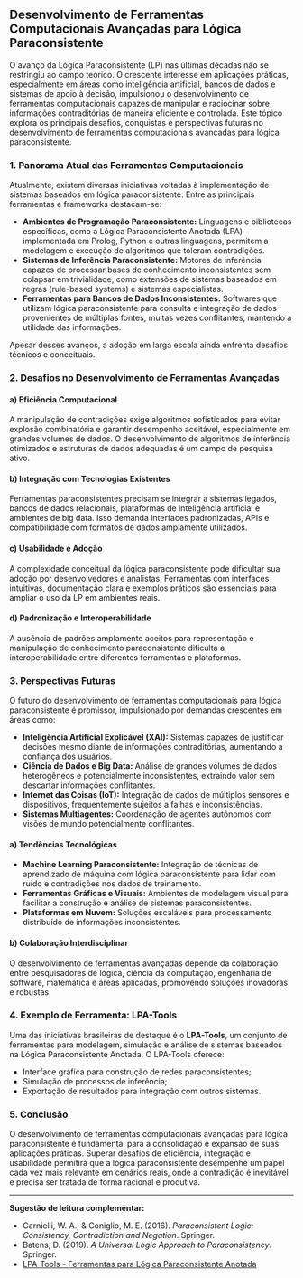 ## Desenvolvimento de Ferramentas Computacionais Avançadas para Lógica Paraconsistente

O avanço da Lógica Paraconsistente (LP) nas últimas décadas não se restringiu ao campo teórico. O crescente interesse em aplicações práticas, especialmente em áreas como inteligência artificial, bancos de dados e sistemas de apoio à decisão, impulsionou o desenvolvimento de ferramentas computacionais capazes de manipular e raciocinar sobre informações contraditórias de maneira eficiente e controlada. Este tópico explora os principais desafios, conquistas e perspectivas futuras no desenvolvimento de ferramentas computacionais avançadas para lógica paraconsistente.

### 1. **Panorama Atual das Ferramentas Computacionais**

Atualmente, existem diversas iniciativas voltadas à implementação de sistemas baseados em lógica paraconsistente. Entre as principais ferramentas e frameworks destacam-se:

- **Ambientes de Programação Paraconsistente:** Linguagens e bibliotecas específicas, como a Lógica Paraconsistente Anotada (LPA) implementada em Prolog, Python e outras linguagens, permitem a modelagem e execução de algoritmos que toleram contradições.
- **Sistemas de Inferência Paraconsistente:** Motores de inferência capazes de processar bases de conhecimento inconsistentes sem colapsar em trivialidade, como extensões de sistemas baseados em regras (rule-based systems) e sistemas especialistas.
- **Ferramentas para Bancos de Dados Inconsistentes:** Softwares que utilizam lógica paraconsistente para consulta e integração de dados provenientes de múltiplas fontes, muitas vezes conflitantes, mantendo a utilidade das informações.

Apesar desses avanços, a adoção em larga escala ainda enfrenta desafios técnicos e conceituais.

### 2. **Desafios no Desenvolvimento de Ferramentas Avançadas**

#### a) **Eficiência Computacional**

A manipulação de contradições exige algoritmos sofisticados para evitar explosão combinatória e garantir desempenho aceitável, especialmente em grandes volumes de dados. O desenvolvimento de algoritmos de inferência otimizados e estruturas de dados adequadas é um campo de pesquisa ativo.

#### b) **Integração com Tecnologias Existentes**

Ferramentas paraconsistentes precisam se integrar a sistemas legados, bancos de dados relacionais, plataformas de inteligência artificial e ambientes de big data. Isso demanda interfaces padronizadas, APIs e compatibilidade com formatos de dados amplamente utilizados.

#### c) **Usabilidade e Adoção**

A complexidade conceitual da lógica paraconsistente pode dificultar sua adoção por desenvolvedores e analistas. Ferramentas com interfaces intuitivas, documentação clara e exemplos práticos são essenciais para ampliar o uso da LP em ambientes reais.

#### d) **Padronização e Interoperabilidade**

A ausência de padrões amplamente aceitos para representação e manipulação de conhecimento paraconsistente dificulta a interoperabilidade entre diferentes ferramentas e plataformas.

### 3. **Perspectivas Futuras**

O futuro do desenvolvimento de ferramentas computacionais para lógica paraconsistente é promissor, impulsionado por demandas crescentes em áreas como:

- **Inteligência Artificial Explicável (XAI):** Sistemas capazes de justificar decisões mesmo diante de informações contraditórias, aumentando a confiança dos usuários.
- **Ciência de Dados e Big Data:** Análise de grandes volumes de dados heterogêneos e potencialmente inconsistentes, extraindo valor sem descartar informações conflitantes.
- **Internet das Coisas (IoT):** Integração de dados de múltiplos sensores e dispositivos, frequentemente sujeitos a falhas e inconsistências.
- **Sistemas Multiagentes:** Coordenação de agentes autônomos com visões de mundo potencialmente conflitantes.

#### a) **Tendências Tecnológicas**

- **Machine Learning Paraconsistente:** Integração de técnicas de aprendizado de máquina com lógica paraconsistente para lidar com ruído e contradições nos dados de treinamento.
- **Ferramentas Gráficas e Visuais:** Ambientes de modelagem visual para facilitar a construção e análise de sistemas paraconsistentes.
- **Plataformas em Nuvem:** Soluções escaláveis para processamento distribuído de informações inconsistentes.

#### b) **Colaboração Interdisciplinar**

O desenvolvimento de ferramentas avançadas depende da colaboração entre pesquisadores de lógica, ciência da computação, engenharia de software, matemática e áreas aplicadas, promovendo soluções inovadoras e robustas.

### 4. **Exemplo de Ferramenta: LPA-Tools**

Uma das iniciativas brasileiras de destaque é o **LPA-Tools**, um conjunto de ferramentas para modelagem, simulação e análise de sistemas baseados na Lógica Paraconsistente Anotada. O LPA-Tools oferece:

- Interface gráfica para construção de redes paraconsistentes;
- Simulação de processos de inferência;
- Exportação de resultados para integração com outros sistemas.

### 5. **Conclusão**

O desenvolvimento de ferramentas computacionais avançadas para lógica paraconsistente é fundamental para a consolidação e expansão de suas aplicações práticas. Superar desafios de eficiência, integração e usabilidade permitirá que a lógica paraconsistente desempenhe um papel cada vez mais relevante em cenários reais, onde a contradição é inevitável e precisa ser tratada de forma racional e produtiva.

___

**Sugestão de leitura complementar:**  
- Carnielli, W. A., & Coniglio, M. E. (2016). *Paraconsistent Logic: Consistency, Contradiction and Negation*. Springer.  
- Batens, D. (2019). *A Universal Logic Approach to Paraconsistency*. Springer.  
- [LPA-Tools - Ferramentas para Lógica Paraconsistente Anotada](https://www.lpatec.com.br/lpa-tools)